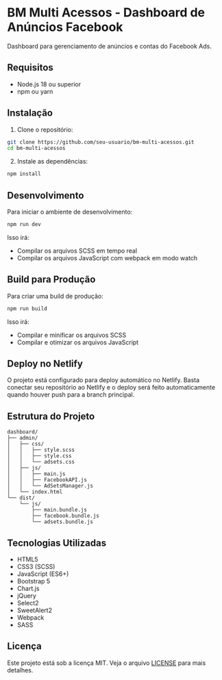 # BM Multi Acessos - Dashboard de Anúncios Facebook

Dashboard para gerenciamento de anúncios e contas do Facebook Ads.

## Requisitos

- Node.js 18 ou superior
- npm ou yarn

## Instalação

1. Clone o repositório:
```bash
git clone https://github.com/seu-usuario/bm-multi-acessos.git
cd bm-multi-acessos
```

2. Instale as dependências:
```bash
npm install
```

## Desenvolvimento

Para iniciar o ambiente de desenvolvimento:

```bash
npm run dev
```

Isso irá:
- Compilar os arquivos SCSS em tempo real
- Compilar os arquivos JavaScript com webpack em modo watch

## Build para Produção

Para criar uma build de produção:

```bash
npm run build
```

Isso irá:
- Compilar e minificar os arquivos SCSS
- Compilar e otimizar os arquivos JavaScript

## Deploy no Netlify

O projeto está configurado para deploy automático no Netlify. Basta conectar seu repositório ao Netlify e o deploy será feito automaticamente quando houver push para a branch principal.

## Estrutura do Projeto

```
dashboard/
├── admin/
│   ├── css/
│   │   ├── style.scss
│   │   ├── style.css
│   │   └── adsets.css
│   ├── js/
│   │   ├── main.js
│   │   ├── FacebookAPI.js
│   │   └── AdSetsManager.js
│   └── index.html
└── dist/
    └── js/
        ├── main.bundle.js
        ├── facebook.bundle.js
        └── adsets.bundle.js
```

## Tecnologias Utilizadas

- HTML5
- CSS3 (SCSS)
- JavaScript (ES6+)
- Bootstrap 5
- Chart.js
- jQuery
- Select2
- SweetAlert2
- Webpack
- SASS

## Licença

Este projeto está sob a licença MIT. Veja o arquivo [LICENSE](LICENSE) para mais detalhes. 